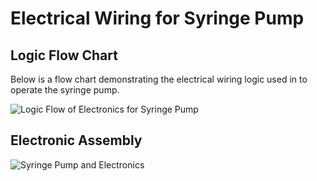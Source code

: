 # Electrical Wiring for Syringe Pump
## Logic Flow Chart
Below is a flow chart demonstrating the electrical wiring logic used in to operate the syringe pump. 

![Logic Flow of Electronics for Syringe Pump](/Syringe-Pump/Assets/electrical-wiring.png)

## Electronic Assembly
![Syringe Pump and Electronics](/Syringe-Pump/Assets/IMG_3478.jpg)
